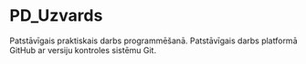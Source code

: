 # PD_Uzvards
Patstāvīgais praktiskais darbs programmēšanā.
Patstāvīgais darbs platformā GitHub ar versiju kontroles sistēmu Git.
